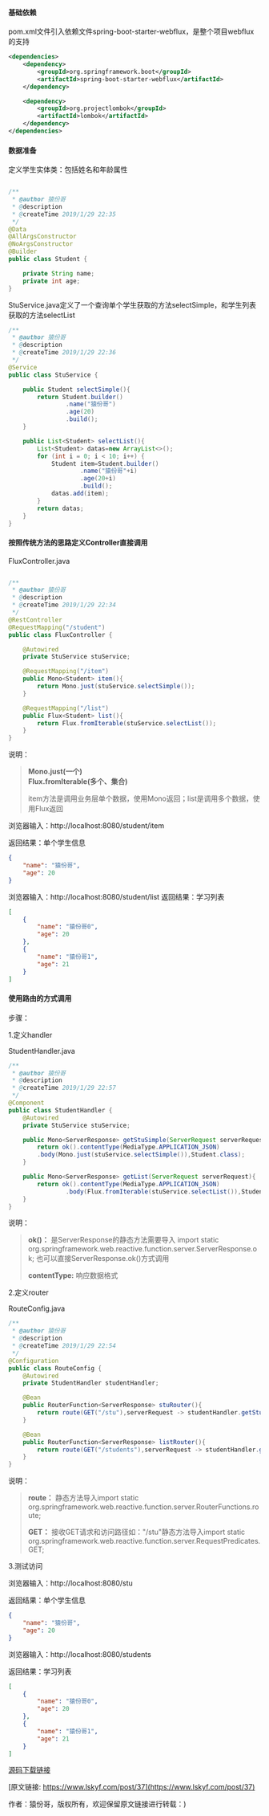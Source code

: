 #### 基础依赖
pom.xml文件引入依赖文件spring-boot-starter-webflux，是整个项目webflux的支持
```xml
<dependencies>
    <dependency>
        <groupId>org.springframework.boot</groupId>
        <artifactId>spring-boot-starter-webflux</artifactId>
    </dependency>

    <dependency>
        <groupId>org.projectlombok</groupId>
        <artifactId>lombok</artifactId>
    </dependency>
</dependencies>
```
#### 数据准备
定义学生实体类：包括姓名和年龄属性
```java

/**
 * @author 猿份哥
 * @description
 * @createTime 2019/1/29 22:35
 */
@Data
@AllArgsConstructor
@NoArgsConstructor
@Builder
public class Student {

    private String name;
    private int age;
}
```

StuService.java定义了一个查询单个学生获取的方法selectSimple，和学生列表获取的方法selectList
```java
/**
 * @author 猿份哥
 * @description
 * @createTime 2019/1/29 22:36
 */
@Service
public class StuService {

    public Student selectSimple(){
        return Student.builder()
                .name("猿份哥")
                .age(20)
                .build();
    }

    public List<Student> selectList(){
        List<Student> datas=new ArrayList<>();
        for (int i = 0; i < 10; i++) {
            Student item=Student.builder()
                    .name("猿份哥"+i)
                    .age(20+i)
                    .build();
            datas.add(item);
        }
        return datas;
    }
}
```
#### 按照传统方法的思路定义Controller直接调用
FluxController.java
```java

/**
 * @author 猿份哥
 * @description
 * @createTime 2019/1/29 22:34
 */
@RestController
@RequestMapping("/student")
public class FluxController {

    @Autowired
    private StuService stuService;

    @RequestMapping("/item")
    public Mono<Student> item(){
        return Mono.just(stuService.selectSimple());
    }

    @RequestMapping("/list")
    public Flux<Student> list(){
        return Flux.fromIterable(stuService.selectList());
    }
}
```
说明：
>**Mono.just(一个)   
>Flux.fromIterable(多个、集合)**
> 
> item方法是调用业务层单个数据，使用Mono返回；list是调用多个数据，使用Flux返回


浏览器输入：http://localhost:8080/student/item

返回结果：单个学生信息
```json
{
    "name": "猿份哥",
    "age": 20
}
```
浏览器输入：http://localhost:8080/student/list
返回结果：学习列表
```json
[
    {
        "name": "猿份哥0",
        "age": 20
    },
    {
        "name": "猿份哥1",
        "age": 21
    }
]
```

#### 使用路由的方式调用
步骤：

1.定义handler

StudentHandler.java
```java
/**
 * @author 猿份哥
 * @description
 * @createTime 2019/1/29 22:57
 */
@Component
public class StudentHandler {
    @Autowired
    private StuService stuService;

    public Mono<ServerResponse> getStuSimple(ServerRequest serverRequest){
        return ok().contentType(MediaType.APPLICATION_JSON)
        .body(Mono.just(stuService.selectSimple()),Student.class);
    }

    public Mono<ServerResponse> getList(ServerRequest serverRequest){
        return ok().contentType(MediaType.APPLICATION_JSON)
                .body(Flux.fromIterable(stuService.selectList()),Student.class);
    }
}
```
说明：
>**ok()：** 是ServerResponse的静态方法需要导入 import static org.springframework.web.reactive.function.server.ServerResponse.ok;
也可以直接ServerResponse.ok()方式调用
> 
>**contentType:** 响应数据格式


2.定义router

RouteConfig.java
```java
/**
 * @author 猿份哥
 * @description
 * @createTime 2019/1/29 22:54
 */
@Configuration
public class RouteConfig {
    @Autowired
    private StudentHandler studentHandler;

    @Bean
    public RouterFunction<ServerResponse> stuRouter(){
        return route(GET("/stu"),serverRequest -> studentHandler.getStuSimple(serverRequest));
    }

    @Bean
    public RouterFunction<ServerResponse> listRouter(){
        return route(GET("/students"),serverRequest -> studentHandler.getList(serverRequest));
    }
}
```
说明：

>**route：** 静态方法导入import static org.springframework.web.reactive.function.server.RouterFunctions.route;
> 
>**GET：** 接收GET请求和访问路径如："/stu"静态方法导入import static org.springframework.web.reactive.function.server.RequestPredicates.GET;


3.测试访问

浏览器输入：http://localhost:8080/stu

返回结果：单个学生信息
```json
{
    "name": "猿份哥",
    "age": 20
}
```
浏览器输入：http://localhost:8080/students

返回结果：学习列表
```json
[
    {
        "name": "猿份哥0",
        "age": 20
    },
    {
        "name": "猿份哥1",
        "age": 21
    }
]
```
[源码下载链接](https://github.com/tiankonglanlande/springboot)

[原文链接: https://www.lskyf.com/post/37](https://www.lskyf.com/post/37)

作者：猿份哥，版权所有，欢迎保留原文链接进行转载：)


